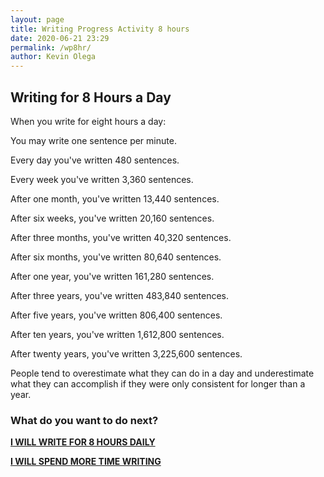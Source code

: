 ```yaml
--- 
layout: page
title: Writing Progress Activity 8 hours
date: 2020-06-21 23:29
permalink: /wp8hr/ 
author: Kevin Olega 
--- 
```

## Writing for 8 Hours a Day

When you write for eight hours a day:

You may write one sentence per minute.

Every day you've written 480 sentences.

Every week you've written 3,360 sentences.

After one month, you've written 13,440 sentences.

After six weeks, you've written 20,160 sentences.

After three months, you've written 40,320 sentences.

After six months, you've written 80,640 sentences.

After one year, you've written 161,280 sentences.

After three years, you've written 483,840 sentences.

After five years, you've written 806,400 sentences.

After ten years, you've written 1,612,800 sentences.

After twenty years, you've written 3,225,600 sentences.

People tend to overestimate what they can do in a day and underestimate what they can accomplish if they were only consistent for longer than a year.

### What do you want to do next?

**[I WILL WRITE FOR 8 HOURS DAILY](https://callcentertrainingtips.com/wphend/)**

**[I WILL SPEND MORE TIME WRITING](https://callcentertrainingtips.com/wph/)**